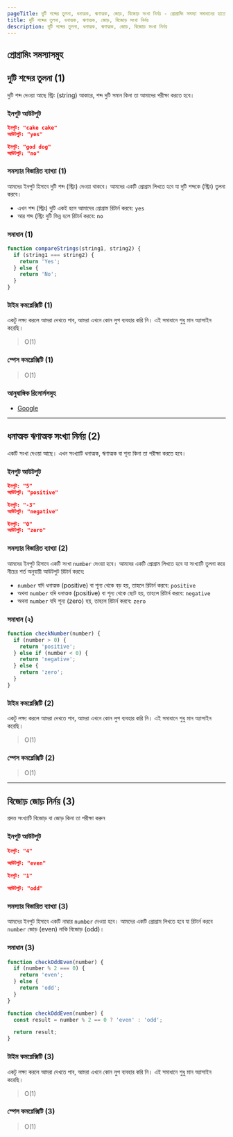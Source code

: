 ```yaml
---
pageTitle: দুটি শব্দের তুলনা, ধনাত্মক, ঋণাত্মক, জোড়, বিজোড় সংখা নির্নয় - প্রোগ্রামিং সমস্যা সমাধানের হাতেখড়ি
title: দুটি শব্দের তুলনা, ধনাত্মক, ঋণাত্মক, জোড়, বিজোড় সংখা নির্নয়
description: দুটি শব্দের তুলনা, ধনাত্মক, ঋণাত্মক, জোড়, বিজোড় সংখা নির্নয়
---
```


## প্রোগ্রামিং সমস্যাসমুহ

## দুটি শব্দের তুলনা (1)

দুটি শব্দ দেওয়া আছে স্ট্রিং (string) আকারে, শব্দ দুটি সমান কিনা তা আমাদের পরীক্ষা করতে হবে।

### ইনপুট আউটপুট

```json
ইনপুট: "cake cake"
আউটপুট: "yes"

ইনপুট: "god dog"
আউটপুট: "no"
```

### সমস্যার বিস্তারিত ব্যাখ্যা (1)

আমদের ইনপুট হিসাবে দুটি শব্দ (স্ট্রিং) দেওয়া থাকবে। আমদের একটি প্রোগ্রাম লিখতে হবে যা দুটি শব্দকে (স্ট্রিং) তুলনা করবে।

- এখন শব্দ (স্ট্রিং) দুটি একই হলে আমাদের প্রোগ্রাম রিটার্ন করবে: `yes`
- আর শব্দ (স্ট্রিং দুটি ভিন্ন হলে রিটার্ন করবে: `no`

### সমাধান (1)

```js
function compareStrings(string1, string2) {
  if (string1 === string2) {
    return 'Yes';
  } else {
    return 'No';
  }
}
```

### টাইম কমপ্লেক্সিটি (1)

একটু লক্ষ্য করলে আমরা দেখতে পাব, আমরা এখনে কোন লুপ ব্যবহার করি নি। এই সমাধানে শুধু মান অ্যাসাইন করেছি।

> O(1)

### স্পেস কমপ্লেক্সিটি (1)

> O(1)

### আনুষাঙ্গিক রিসোর্সসমুহ

- [Google](https://google.com)

---

## ধনাত্মক ঋণাত্মক সংখ্যা নির্নয় (2)

একটি সংখা দেওয়া আছে। এখন সংখ্যাটি ধনাত্মক, ঋণাত্মক বা শূন্য কিনা তা পরীক্ষা করতে হবে।

### ইনপুট আউটপুট

```json
ইনপুট: "5"
আউটপুট: "positive"

ইনপুট: "-3"
আউটপুট: "negative"

ইনপুট: "0"
আউটপুট: "zero"
```

### সমস্যার বিস্তারিত ব্যাখ্যা (2)

আমদের ইনপুট হিসাবে একটি সংখা `number` দেওয়া হবে। আমদের একটি প্রোগ্রাম লিখতে হবে যা সংখ্যাটি তুলনা করে নীচের শর্ত অনুযায়ী আউটপুট রিটার্ন করবে:

- `number` যদি ধনাত্মক (positive) বা শূন্য থেকে বড় হয়, তাহলে রিটার্ন করবে: `positive`
- অথবা `number` যদি ধনাত্মক (positive) বা শূন্য থেকে ছোট হয়, তাহলে রিটার্ন করবে: `negative`
- অথবা `number` যদি শূন্য (zero) হয়, তাহলে রিটার্ন করবে: `zero`

### সমাধান (২)

```js
function checkNumber(number) {
  if (number > 0) {
    return 'positive';
  } else if (number < 0) {
    return 'negative';
  } else {
    return 'zero';
  }
}
```

### টাইম কমপ্লেক্সিটি (2)

একটু লক্ষ্য করলে আমরা দেখতে পাব, আমরা এখনে কোন লুপ ব্যবহার করি নি। এই সমাধানে শুধু মান অ্যাসাইন করেছি।

> O(1)

### স্পেস কমপ্লেক্সিটি (2)

> O(1)

---

## বিজোড় জোড় নির্নয় (3)

প্রদত্ত সংখ্যাটি বিজোড় বা জোড় কিনা তা পরীক্ষা করুন

### ইনপুট আউটপুট

```json
ইনপুট: "4"

আউটপুট: "even"

ইনপুট: "1"

আউটপুট: "odd"
```

### সমস্যার বিস্তারিত ব্যাখ্যা (3)

আমদের ইনপুট হিসাবে একটি নাম্বার `number` দেওয়া হবে। আমদের একটি প্রোগ্রাম লিখতে হবে যা রিটার্ন করবে `number` জোড় (even) নাকি বিজোড় (odd)।

### সমাধান (3)

```js
function checkOddEven(number) {
  if (number % 2 === 0) {
    return 'even';
  } else {
    return 'odd';
  }
}
```

```js
function checkOddEven(number) {
  const result = number % 2 == 0 ? 'even' : 'odd';

  return result;
}
```

### টাইম কমপ্লেক্সিটি (3)

একটু লক্ষ্য করলে আমরা দেখতে পাব, আমরা এখনে কোন লুপ ব্যবহার করি নি। এই সমাধানে শুধু মান অ্যাসাইন করেছি।

> O(1)

### স্পেস কমপ্লেক্সিটি (3)

> O(1)
